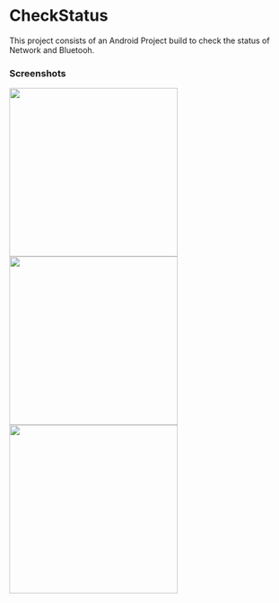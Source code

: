 # CheckStatus
This project consists of an Android Project build to check the status of Network and Bluetooh.


### Screenshots
<a href="https://user-images.githubusercontent.com/24537737/108223149-827d1780-715f-11eb-8f5e-9c426d6597be.png"><img src="https://user-images.githubusercontent.com/24537737/108223149-827d1780-715f-11eb-8f5e-9c426d6597be.png" width="300px"/></a>
<a href="https://user-images.githubusercontent.com/24537737/108223679-0f27d580-7160-11eb-8f1f-ee9895c75fa2.png"><img src="https://user-images.githubusercontent.com/24537737/108223679-0f27d580-7160-11eb-8f1f-ee9895c75fa2.png" width="300px"/></a>
<a href="https://user-images.githubusercontent.com/24537737/108223798-3088c180-7160-11eb-82e9-e03cebf5463a.png"><img src="https://user-images.githubusercontent.com/24537737/108223798-3088c180-7160-11eb-82e9-e03cebf5463a.png" width="300px"/></a>
